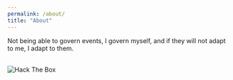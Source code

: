 ```yaml
---
permalink: /about/
title: "About"
---
```


Not being able to govern events, I govern myself, and if they will not adapt to me, I adapt to them.


<script src="https://tryhackme.com/badge/109590"></script><br>
<img src="http://www.hackthebox.eu/badge/image/182231" alt="Hack The Box">

